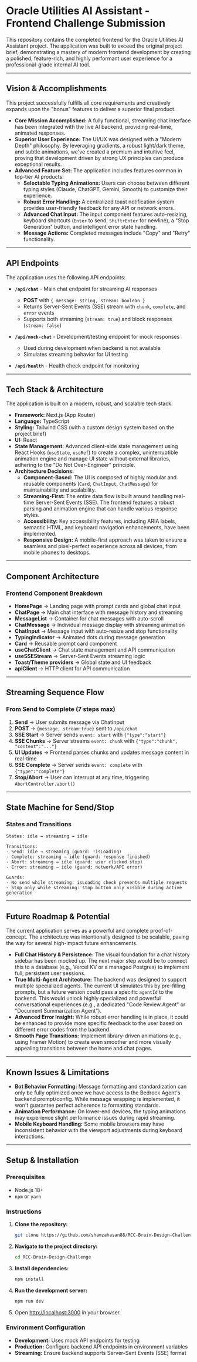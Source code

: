 # Oracle Utilities AI Assistant - Frontend Challenge Submission

This repository contains the completed frontend for the Oracle Utilities AI Assistant project. The application was built to exceed the original project brief, demonstrating a mastery of modern frontend development by creating a polished, feature-rich, and highly performant user experience for a professional-grade internal AI tool.

---

## Vision & Accomplishments

This project successfully fulfills all core requirements and creatively expands upon the "bonus" features to deliver a superior final product.

* **Core Mission Accomplished:** A fully functional, streaming chat interface has been integrated with the live AI backend, providing real-time, animated responses.
* **Superior User Experience:** The UI/UX was designed with a "Modern Depth" philosophy. By leveraging gradients, a robust light/dark theme, and subtle animations, we've created a premium and intuitive feel, proving that development driven by strong UX principles can produce exceptional results.
* **Advanced Feature Set:** The application includes features common in top-tier AI products:
    * **Selectable Typing Animations:** Users can choose between different typing styles (Claude, ChatGPT, Gemini, Smooth) to customize their experience.
    * **Robust Error Handling:** A centralized toast notification system provides user-friendly feedback for any API or network errors.
    * **Advanced Chat Input:** The input component features auto-resizing, keyboard shortcuts (`Enter` to send, `Shift+Enter` for newline), a "Stop Generation" button, and intelligent error state handling.
    * **Message Actions:** Completed messages include "Copy" and "Retry" functionality.

---

## API Endpoints

The application uses the following API endpoints:

* **`/api/chat`** - Main chat endpoint for streaming AI responses
  * **POST** with `{ message: string, stream: boolean }`
  * Returns Server-Sent Events (SSE) stream with `chunk`, `complete`, and `error` events
  * Supports both streaming (`stream: true`) and block responses (`stream: false`)

* **`/api/mock-chat`** - Development/testing endpoint for mock responses
  * Used during development when backend is not available
  * Simulates streaming behavior for UI testing

* **`/api/health`** - Health check endpoint for monitoring

---

## Tech Stack & Architecture

The application is built on a modern, robust, and scalable tech stack.

* **Framework:** Next.js (App Router)
* **Language:** TypeScript
* **Styling:** Tailwind CSS (with a custom design system based on the project brief)
* **UI:** React
* **State Management:** Advanced client-side state management using React Hooks (`useState`, `useRef`) to create a complex, uninterruptible animation engine and manage UI state without external libraries, adhering to the "Do Not Over-Engineer" principle.
* **Architecture Decisions:**
    * **Component-Based:** The UI is composed of highly modular and reusable components (`Card`, `ChatInput`, `ChatMessage`) for maintainability and scalability.
    * **Streaming-First:** The entire data flow is built around handling real-time Server-Sent Events (SSE). The frontend features a robust parsing and animation engine that can handle various response styles.
    * **Accessibility:** Key accessibility features, including ARIA labels, semantic HTML, and keyboard navigation enhancements, have been implemented.
    * **Responsive Design:** A mobile-first approach was taken to ensure a seamless and pixel-perfect experience across all devices, from mobile phones to desktops.

---

## Component Architecture

### Frontend Component Breakdown

* **HomePage** → Landing page with prompt cards and global chat input
* **ChatPage** → Main chat interface with message history and streaming
* **MessageList** → Container for chat messages with auto-scroll
* **ChatMessage** → Individual message display with streaming animation
* **ChatInput** → Message input with auto-resize and stop functionality
* **TypingIndicator** → Animated dots during message generation
* **Card** → Reusable prompt card component
* **useChatClient** → Chat state management and API communication
* **useSSEStream** → Server-Sent Events streaming logic
* **Toast/Theme providers** → Global state and UI feedback
* **apiClient** → HTTP client for API communication

---

## Streaming Sequence Flow

### From Send to Complete (7 steps max)

1. **Send** → User submits message via ChatInput
2. **POST** → `{message, stream:true}` sent to `/api/chat`
3. **SSE Start** → Server sends `event: start` with `{"type":"start"}`
4. **SSE Chunks** → Server streams `event: chunk` with `{"type":"chunk", "content":"..."}`
5. **UI Updates** → Frontend parses chunks and updates message content in real-time
6. **SSE Complete** → Server sends `event: complete` with `{"type":"complete"}`
7. **Stop/Abort** → User can interrupt at any time, triggering `AbortController.abort()`

---

## State Machine for Send/Stop

### States and Transitions

```
States: idle → streaming → idle

Transitions:
- Send: idle → streaming (guard: !isLoading)
- Complete: streaming → idle (guard: response finished)
- Abort: streaming → idle (guard: user clicked stop)
- Error: streaming → idle (guard: network/API error)

Guards:
- No send while streaming: isLoading check prevents multiple requests
- Stop only while streaming: stop button only visible during active generation
```

---

## Future Roadmap & Potential

The current application serves as a powerful and complete proof-of-concept. The architecture was intentionally designed to be scalable, paving the way for several high-impact future enhancements.

* **Full Chat History & Persistence:** The visual foundation for a chat history sidebar has been mocked up. The next major step would be to connect this to a database (e.g., Vercel KV or a managed Postgres) to implement full, persistent user sessions.
* **True Multi-Agent Architecture:** The backend was designed to support multiple specialized agents. The current UI simulates this by pre-filling prompts, but a future version could pass a specific `agentId` to the backend. This would unlock highly specialized and powerful conversational experiences (e.g., a dedicated "Code Review Agent" or "Document Summarization Agent").
* **Advanced Error Insight:** While robust error handling is in place, it could be enhanced to provide more specific feedback to the user based on different error codes from the backend.
* **Smooth Page Transitions:** Implement library-driven animations (e.g., using Framer Motion) to create even smoother and more visually appealing transitions between the home and chat pages.

---

## Known Issues & Limitations

* **Bot Behavior Formatting:** Message formatting and standardization can only be fully optimized once we have access to the Bedrock Agent's backend prompt/config. While message wrapping is implemented, it won't guarantee perfect adherence to formatting standards.
* **Animation Performance:** On lower-end devices, the typing animations may experience slight performance issues during rapid streaming.
* **Mobile Keyboard Handling:** Some mobile browsers may have inconsistent behavior with the viewport adjustments during keyboard interactions.

---

## Setup & Installation

### Prerequisites

* Node.js 18+
* `npm` or `yarn`

### Instructions

1.  **Clone the repository:**
    ```bash
    git clone https://github.com/shamzahasan88/RCC-Brain-Design-Challenge.git
    ```
2.  **Navigate to the project directory:**
    ```bash
    cd RCC-Brain-Design-Challenge
    ```
3.  **Install dependencies:**
    ```bash
    npm install
    ```
4.  **Run the development server:**
    ```bash
    npm run dev
    ```
5.  Open [http://localhost:3000](http://localhost:3000) in your browser.

### Environment Configuration

* **Development:** Uses mock API endpoints for testing
* **Production:** Configure backend API endpoints in environment variables
* **Streaming:** Ensure backend supports Server-Sent Events (SSE) format